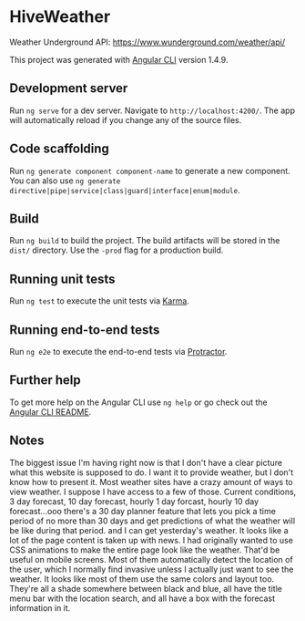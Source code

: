 # HiveWeather

Weather Underground API: https://www.wunderground.com/weather/api/

This project was generated with [Angular CLI](https://github.com/angular/angular-cli) version 1.4.9.

## Development server
Run `ng serve` for a dev server. Navigate to `http://localhost:4200/`. The app will automatically reload if you change any of the source files.

## Code scaffolding
Run `ng generate component component-name` to generate a new component. You can also use `ng generate directive|pipe|service|class|guard|interface|enum|module`.

## Build
Run `ng build` to build the project. The build artifacts will be stored in the `dist/` directory. Use the `-prod` flag for a production build.

## Running unit tests
Run `ng test` to execute the unit tests via [Karma](https://karma-runner.github.io).

## Running end-to-end tests
Run `ng e2e` to execute the end-to-end tests via [Protractor](http://www.protractortest.org/).

## Further help
To get more help on the Angular CLI use `ng help` or go check out the [Angular CLI README](https://github.com/angular/angular-cli/blob/master/README.md).


## Notes
The biggest issue I'm having right now is that I don't have a clear picture what this website is supposed to do. I want it to provide weather, but I don't know how to present it. Most weather sites have a crazy amount of ways to view weather. I suppose I have access to a few of those. Current conditions, 3 day forecast, 10 day forecast, hourly 1 day forcast, hourly 10 day forecast...ooo there's a 30 day planner feature that lets you pick a time period of no more than 30 days and get predictions of what the weather will be like during that period. and I can get yesterday's weather. It looks like a lot of the page content is taken up with news. I had originally wanted to use CSS animations to make the entire page look like the weather. That'd be useful on mobile screens. Most of them automatically detect the location of the user, which I normally find invasive unless I actually just want to see the weather. It looks like most of them use the same colors and layout too. They're all a shade somewhere between black and blue, all have the title menu bar with the location search, and all have a box with the forecast information in it.